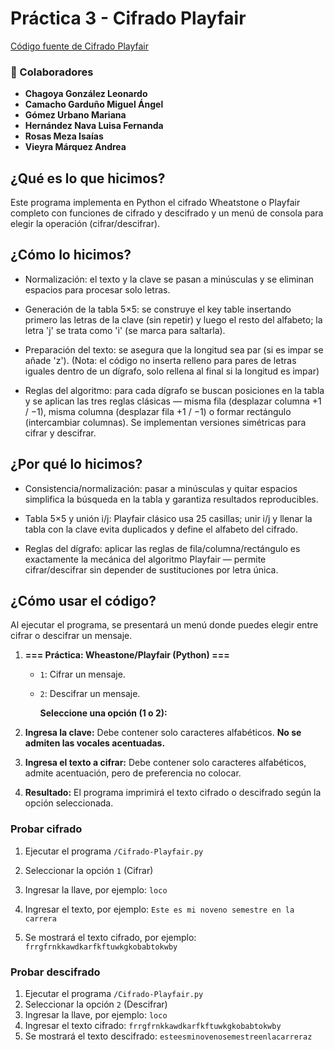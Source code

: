 # Práctica 3 - Cifrado Playfair

[Código fuente de Cifrado Playfair](https://github.com/MarianaGU18/Criptografia_S2026-1/tree/main/Pr%C3%A1cticas/P03_CifradoPlayfair)

### 👥 Colaboradores

- **Chagoya González Leonardo**
- **Camacho Garduño Miguel Ángel**
- **Gómez Urbano Mariana**
- **Hernández Nava Luisa Fernanda**
- **Rosas Meza Isaías**
- **Vieyra Márquez Andrea**

## ¿Qué es lo que hicimos?

Este programa implementa en Python el cifrado Wheatstone o Playfair completo con funciones de cifrado y descifrado y un menú de consola para elegir la operación (cifrar/descifrar).

## ¿Cómo lo hicimos?

- Normalización: el texto y la clave se pasan a minúsculas y se eliminan espacios para procesar solo letras.

- Generación de la tabla 5×5: se construye el key table insertando primero las letras de la clave (sin repetir) y luego el resto del alfabeto; la letra 'j' se trata como 'i' (se marca para saltarla).

- Preparación del texto: se asegura que la longitud sea par (si es impar se añade 'z'). (Nota: el código no inserta relleno para pares de letras iguales dentro de un dígrafo, solo rellena al final si la longitud es impar)

- Reglas del algoritmo: para cada dígrafo se buscan posiciones en la tabla y se aplican las tres reglas clásicas — misma fila (desplazar columna +1 / −1), misma columna (desplazar fila +1 / −1) o formar rectángulo (intercambiar columnas). Se implementan versiones simétricas para cifrar y descifrar.

## ¿Por qué lo hicimos?

- Consistencia/normalización: pasar a minúsculas y quitar espacios simplifica la búsqueda en la tabla y garantiza resultados reproducibles.

- Tabla 5×5 y unión i/j: Playfair clásico usa 25 casillas; unir i/j y llenar la tabla con la clave evita duplicados y define el alfabeto del cifrado.

- Reglas del dígrafo: aplicar las reglas de fila/columna/rectángulo es exactamente la mecánica del algoritmo Playfair — permite cifrar/descifrar sin depender de sustituciones por letra única.

## ¿Cómo usar el código?

Al ejecutar el programa, se presentará un menú donde puedes elegir entre cifrar o descifrar un mensaje.

1. **=== Práctica: Wheastone/Playfair (Python) ===**

   - `1`: Cifrar un mensaje.

   - `2`: Descifrar un mensaje.

     **Seleccione una opción (1 o 2):**

2. **Ingresa la clave:** Debe contener solo caracteres alfabéticos. **No se admiten las vocales acentuadas.**
3. **Ingresa el texto a cifrar:** Debe contener solo caracteres alfabéticos, admite acentuación, pero de preferencia no colocar.
4. **Resultado:** El programa imprimirá el texto cifrado o descifrado según la opción seleccionada.

### **Probar cifrado**

1. Ejecutar el programa `/Cifrado-Playfair.py`

2. Seleccionar la opción `1` (Cifrar)

3. Ingresar la llave, por ejemplo: `loco`

4. Ingresar el texto, por ejemplo: `Este es mi noveno semestre en la carrera`

5. Se mostrará el texto cifrado, por ejemplo: `frrgfrnkkawdkarfkftuwkgkobabtokwby`

### **Probar descifrado**

1. Ejecutar el programa `/Cifrado-Playfair.py`
2. Seleccionar la opción `2` (Descifrar)
3. Ingresar la llave, por ejemplo: `loco`
4. Ingresar el texto cifrado: `frrgfrnkkawdkarfkftuwkgkobabtokwby`
5. Se mostrará el texto descifrado: `esteesminovenosemestreenlacarreraz`
